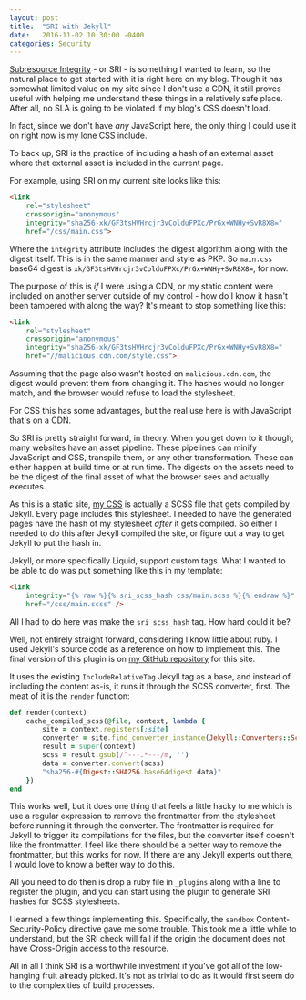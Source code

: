 ```yaml
---
layout: post
title:  "SRI with Jekyll"
date:   2016-11-02 10:30:00 -0400
categories: Security
---
```


[Subresource Integrity][1] - or SRI - is something I wanted to learn, so the
natural place to get started with it is right here on my blog. Though it has
somewhat limited value on my site since I don't use a CDN, it still proves
useful with helping me understand these things in a relatively safe place. After
all, no SLA is going to be violated if my blog's CSS doesn't load.

In fact, since we don't have *any* JavaScript here, the only thing I could
use it on right now is my lone CSS include.

To back up, SRI is the practice of including a hash of an external asset where
that external asset is included in the current page.

For example, using SRI on my current site looks like this:

```html
<link
    rel="stylesheet"
    crossorigin="anonymous"
    integrity="sha256-xk/GF3tsHVHrcjr3vColduFPXc/PrGx+WNHy+SvR8X8="
    href="/css/main.css">
```

Where the `integrity` attribute includes the digest algorithm along with the
digest itself. This is in the same manner and style as PKP. So `main.css` base64
digest is `xk/GF3tsHVHrcjr3vColduFPXc/PrGx+WNHy+SvR8X8=`, for now.

The purpose of this is *if* I were using a CDN, or my static content were
included on another server outside of my control - how do I know it hasn't been
tampered with along the way? It's meant to stop something like this:

```html
<link
    rel="stylesheet"
    crossorigin="anonymous"
    integrity="sha256-xk/GF3tsHVHrcjr3vColduFPXc/PrGx+WNHy+SvR8X8="
    href="//malicious.cdn.com/style.css">
```

Assuming that the page also wasn't hosted on `malicious.cdn.com`, the digest
would prevent them from changing it. The hashes would no longer match, and
the browser would refuse to load the stylesheet.

For CSS this has some advantages, but the real use here is with JavaScript
that's on a CDN.

So SRI is pretty straight forward, in theory. When you get down to it though,
many websites have an asset pipeline. These pipelines can minify JavaScript and
CSS, transpile them, or any other transformation. These can either happen at
build time or at run time. The digests on the assets need to be the digest of
the final asset of what the browser sees and actually executes.

As this is a static site, [my CSS][2] is actually a SCSS file that gets compiled
by Jekyll. Every page includes this stylesheet. I needed to have the generated
pages have the hash of my stylesheet *after* it gets compiled. So either I
needed to do this after Jekyll compiled the site, or figure out a way to get
Jekyll to put the hash in.

Jekyll, or more specifically Liquid, support custom tags. What I wanted to be
able to do was put something like this in my template:

```html
<link
    integrity="{% raw %}{% sri_scss_hash css/main.scss %}{% endraw %}"
    href="/css/main.scss" />
```

All I had to do here was make the `sri_scss_hash` tag. How hard could it be?

Well, not entirely straight forward, considering I know little about ruby. I
used Jekyll's source code as a reference on how to implement this. The final
version of this plugin is on [my GitHub repository][3] for this site.

It uses the existing `IncludeRelativeTag` Jekyll tag as a base, and instead of
including the content as-is, it runs it through the SCSS converter, first. The
meat of it is the `render` function:

```ruby
def render(context)
    cache_compiled_scss(@file, context, lambda {
        site = context.registers[:site]
        converter = site.find_converter_instance(Jekyll::Converters::Scss)
        result = super(context)
        scss = result.gsub(/^---.*---/m, '')
        data = converter.convert(scss)
        "sha256-#{Digest::SHA256.base64digest data}"
    })
end
``` 

This works well, but it does one thing that feels a little hacky to me which is
use a regular expression to remove the frontmatter from the stylesheet before
running it through the converter. The frontmatter is required for Jekyll to
trigger its compilations for the files, but the converter itself doesn't like
the frontmatter. I feel like there should be a better way to remove the
frontmatter, but this works for now. If there are any Jekyll experts out there,
I would love to know a better way to do this.

All you need to do then is drop a ruby file in `_plugins` along with a line
to register the plugin, and you can start using the plugin to generate SRI
hashes for SCSS stylesheets.

I learned a few things implementing this. Specifically, the `sandbox`
Content-Security-Policy directive gave me some trouble. This took me a little
while to understand, but the SRI check will fail if the origin the document
does not have Cross-Origin access to the resource.

All in all I think SRI is a worthwhile investment if you've got all of the
low-hanging fruit already picked. It's not as trivial to do as it would first
seem do to the complexities of build processes.


[1]: https://developer.mozilla.org/en-US/docs/Web/Security/Subresource_Integrity
[2]: https://github.com/vcsjones/vcsjones.com/blob/master/css/main.scss
[3]: https://github.com/vcsjones/vcsjones.com/blob/61ba0443725f73898a78bdc625df36ca3b1c3735/_plugins/sri.rb

